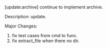 [update:archive] continue to implement archive.

Description:
update.

Major Changes:
1. fix test cases from cmd to func.
2. fix extract_file when there no dir.
